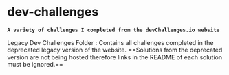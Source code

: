 # dev-challenges

**`A variety of challenges I completed from the devChallenges.io website`**

Legacy Dev Challenges Folder
: Contains all challenges completed in the deprecated legacy version of the website. ==Solutions from the deprecated version are not being hosted therefore links in the README of each solution must be ignored.==

